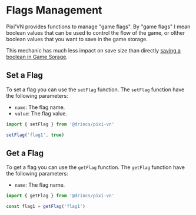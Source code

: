 # Flags Management

Pixi'VN provides functions to manage "game flags". By "game flags" I mean boolean values that can be used to control the flow of the game, or olther boolean values that you want to save in the game storage.

This mechanic has much less impact on save size than directly [saving a boolean in Game Sorage](/Game-Storage.md#set-a-variable-in-the-game-storage).

## Set a Flag

To set a flag you can use the `setFlag` function. The `setFlag` function have the following parameters:

* `name`: The flag name.
* `value`: The flag value.

```typescript
import { setFlag } from '@drincs/pixi-vn'

setFlag('flag1', true)
```

## Get a Flag

To get a flag you can use the `getFlag` function. The `getFlag` function have the following parameters:

* `name`: The flag name.

```typescript
import { getFlag } from '@drincs/pixi-vn'

const flag1 = getFlag('flag1')
```
